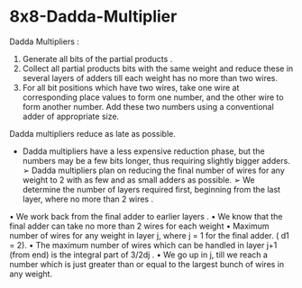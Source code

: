 # 8x8-Dadda-Multiplier

Dadda Multipliers :
1. Generate all bits of the partial products .
2. Collect all partial products bits with the same weight and reduce these in several layers of adders till 
   each weight has no more than two wires. 
3. For all bit positions which have two wires, take one wire at  corresponding place values to form one number, and the other wire 
      to form another number.
Add these two numbers using a conventional adder of appropriate size.
 
Dadda multipliers reduce as late as possible. 
* Dadda multipliers have a less expensive reduction phase, but the numbers may be a few bits longer, thus requiring slightly bigger adders.
➢ Dadda multipliers plan on reducing the final number of wires for any weight to 2 with as few and as small adders 
as possible.
➢ We determine the number of layers required first, beginning from the last layer, where no more than 2 wires . 

• We work back from the final adder to earlier layers .
• We know that the final adder can take no more than 2 wires for  each weight
• Maximum number of wires for any weight in layer j, where j = 1 for the final adder. ( d1 = 2). 
• The maximum number of wires which can be handled in layer  j+1 (from  end) is the integral part of 3/2dj . 
• We go up in j, till we reach a number which is just greater than or equal to the largest bunch of wires in any weight.

